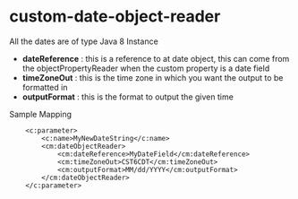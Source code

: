 # custom-date-object-reader

All the dates are of type Java 8 Instance

*  **dateReference** : this is a reference to at date object, this can come from the objectPropertyReader when the custom property is a date field
*  **timeZoneOut** : this is the time zone in which you want the output to be formatted in
*  **outputFormat** : this is the format to output the given time 

Sample Mapping
```
    <c:parameter>
        <c:name>MyNewDateString</c:name>
        <cm:dateObjectReader>
            <cm:dateReference>MyDateField</cm:dateReference>
            <cm:timeZoneOut>CST6CDT</cm:timeZoneOut>
            <cm:outputFormat>MM/dd/YYYY</cm:outputFormat>
        </cm:dateObjectReader>
    </c:parameter>
  
